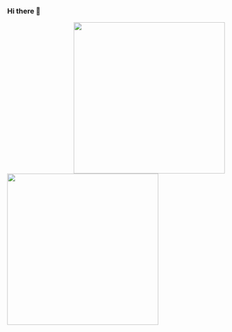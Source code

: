 ### Hi there 👋

<!--
**mdrefaatali/mdrefaatali** is a ✨ _special_ ✨ repository because its `README.md` (this file) appears on your GitHub profile.

Here are some ideas to get you started:

- 🔭 I’m currently working on ...
- 🌱 I’m currently learning ...
- 👯 I’m looking to collaborate on ...
- 🤔 I’m looking for help with ...
- 💬 Ask me about ...
- 📫 How to reach me: ...
- 😄 Pronouns: ...
- ⚡ Fun fact: ...
-->

<div> <a href="https://github.com/anuraghazra/github-readme-stats"><img src="https://github-readme-stats.vercel.app/api?username=mdrefaatali&theme=dark&show_icons=true" width="350" align="right" /></a> <a href="https://git.io/streak-stats"><img src="http://github-readme-streak-stats.herokuapp.com?user=mdrefaatali&theme=highcontrast&hide_border=true" width="350" /></a> </div>


